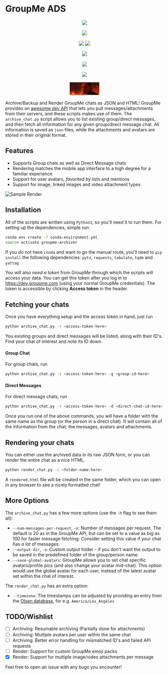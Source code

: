 # GroupMe ADS

<p align="center"><img src="https://coursedesignmatters.wordpress.com/wp-content/uploads/2016/12/groupme2012.png" height="50px"></img></p>

<p align="center"><img src="https://openclipart.org/image/800px/svg_to_png/211761/matt-icons_go-down.png" height="40px" style="line-height:50px"></img></p>

<p align="center"><img src="https://upload.wikimedia.org/wikipedia/commons/thumb/c/c9/JSON_vector_logo.svg/320px-JSON_vector_logo.svg.png" height="50px"></img> 
                  <img src="https://upload.wikimedia.org/wikipedia/commons/thumb/6/61/HTML5_logo_and_wordmark.svg/240px-HTML5_logo_and_wordmark.svg.png" height="50px"></img>
</p>

<p align="center"><img src="https://openclipart.org/image/800px/svg_to_png/211761/matt-icons_go-down.png" height="40px" style="line-height:50px"></img></p>

<p align="center"><img src="https://assets.stickpng.com/images/580b585b2edbce24c47b266b.png" height="60px" style="line-height:50px"></img></p>

<p align="center"><img src="https://openclipart.org/image/800px/svg_to_png/211761/matt-icons_go-down.png" height="40px" style="line-height:50px"></img></p>

<p align="center"><img src="assets/svc1tf91ugrz.jpg" height="40px" style="line-height:60px"></img></p>


Archive/Backup and Render GroupMe chats as JSON and HTML! GroupMe provides an [awesome dev API](https://dev.groupme.com) that lets you pull messages/attachments from their servers, and these scripts makes use of them. The `archive_chat.py` script allows you to list existing group/direct messages, and then fetch all information for any given group/direct message chat. All information is saved as `json` files, while the attachments and avatars are stored in their original format.

## Features
- Supports Group chats as well as Direct Message chats
- Rendering matches the mobile app interface to a high degree for a familiar experience
- Support for user avatars, _favorited by_ lists and mentions
- Support for image, linked images and video attachment types

<p align="center">

![Sample Render](/docs/render.jpg?raw=true "Sample group chat render. Faces from https://randomuser.me/photos and Fake names from https://uinames.com.")

</p>

## Installation
All of the scripts are written using `Python3`, so you'll need it to run them. For setting up the dependencies, simple run:

```bash
conda env create -f conda-environment.yml
source activate groupme-archiver
```

If you do not have `conda` and want to go the manual route, you'll need to `pip install` the following dependencies: `pytz`, `requests`, `tabulate`, `tqdm` and `yattag`

You will also _need a token_ from GroupMe through which the scripts will access your data. You can get this token after you log in to https://dev.groupme.com (using your normal GroupMe credentials). The token is accessible by clicking **Access token** in the header. 

## Fetching your chats
Once you have everything setup and the access token in hand, just run

```bash
python archive_chat.py -t <access-token-here>
```

You existing groups and direct messages will be listed, along with their ID's. Find your chat of interest and note its ID down.

#### Group Chat
For group chats, run
```bash
python archive_chat.py -t <access-token-here> -g <group-id-here>
```

#### Direct Messages
For direct message chats, run
```bash
python archive_chat.py -t <access-token-here> -d <direct-chat-id-here>
```

Once you run one of the above commands, you will have a folder with the same name as the group (or the person in a direct chat). It will contain all of the information from the chat; the messages, avatars and attachments.

## Rendering your chats
You can either use the archived data in its raw JSON form, or you can render the entire chat as a nice HTML. 
```bash
python render_chat.py -i <folder-name-here>
```

A `rendered.html` file will be created in the same folder, which you can open in any browser to see a nicely formatted chat!

## More Options
The `archive_chat.py` has a few more options (use the `-h` flag to see them all):
- `--num-messages-per-request`, `-n`: Number of messages per request. The default is 20 as in the GroupMe API, but can be set to a value as big as 100 for faster message fetching. Consider setting this value if your chat has _a lot_ of messages.
- `--output-dir`, `-o`: Custom output folder - if you don't want the output to be saved in the predefined folder of the group/person name.
- `--save-global-avatars`: GroupMe allows you to set chat specific avatars/profile pics (and also change your avatar mid-chat). This option would use the global avatar for each user, instead of the latest avatar set within the chat of interest.

The `render_chat.py` has an extra option:
- `--timezone`: The timestamps can be adjusted by providing an entry from the [Olsen database](https://en.wikipedia.org/wiki/Tz_database), for e.g. `America/Los_Angeles`

## TODO/Wishlist
- [ ] Archiving: Resumable archiving (Partially done for attachments)
- [ ] Archiving: Multiple avatars per user within the same chat
- [ ] Archiving: Better error handling for mismatched ID's and failed API requests
- [ ] Render: Support for custom GroupMe emoji packs
- [x] Render: Support for multiple image/video attachments per message

Feel free to open an issue with any bugs you encounter!
